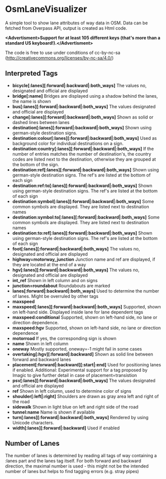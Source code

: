 OsmLaneVisualizer
=================
A simple tool to show lane attributes of way data in OSM. Data can be fetched from Overpass API, output is created as Html code.

**&lt;Advertisment&gt;Support for at least 105 different keys (that's more than a standard US keyboard!).&lt;/Advertisment&gt;**

The code is free to use under conditions of cc-by-nc-sa (http://creativecommons.org/licenses/by-nc-sa/4.0/)


Interpreted Tags
--------------
*  **bicycle[:lanes][:forward|:backward|:both_ways]** The values no, designated and official are displayed
*  **bridge[:name]** Bridges are displayed using a shadow behind the lanes, the name is shown
*  **bus[:lanes][:forward|:backward|:both_ways]** The values designated and official are displayed
*  **change[:lanes][:forward|:backward|:both_ways]** Shown as solid or dashed lines between lanes
*  **destination[:lanes][:forward|:backward|:both_ways]** Shown using german-style destination signs.
*  **destination:colour[:lanes][:forward|:backward|:both_ways]** Used as background color for individual destinations on a sign.
*  **destination:country[:lanes][:forward|:backward|:both_ways]** If the number of entries matches the number of destination's, the country codes are listed next to the destination, otherwise they are grouped at the bottom of the sign.
*  **destination:ref[:lanes][:forward|:backward|:both_ways]** Shown using german-style destination signs. The ref's are listed at the bottom of each sign
*  **destination:ref:to[:lanes][:forward|:backward|:both_ways]** Shown using german-style destination signs. The ref's are listed at the bottom of each sign
*  **destination:symbol[:lanes][:forward|:backward|:both_ways]** Some common symbols are displayed. They are listed next to destination names
*  **destination:symbol:to[:lanes][:forward|:backward|:both_ways]** Some common symbols are displayed. They are listed next to destination names
*  **destination:to:ref[:lanes][:forward|:backward|:both_ways]** Shown using german-style destination signs. The ref's are listed at the bottom of each sign
*  **foot[:lanes][:forward|:backward|:both_ways]** The values no, designated and official are displayed
*  **highway=motorway_junction** Junction name and ref are displayed, if they are located at the end of a way
*  **hgv[:lanes][:forward|:backward|:both_ways]** The values no, designated and official are displayed
*  **int_ref** Shown in left column and on signs
*  **junction=roundabout** Roundabouts are marked
*  **lanes[:forward|:backward|:both_ways]**  Used to determine the number of lanes. Might be overruled by other tags
*  **maxspeed**  
 * **maxspeed[:lanes][:forward|:backward|:both_ways]**  Supported, shown on left-hand side. Displayed inside lane for lane dependent tags
 * **maxspeed:conditional**   Supported, shown on left-hand side, no lane or direction dependence.
 * **maxspeed:hgv**   Supported, shown on left-hand side, no lane or direction dependence
*  **motorroad** If yes, the corresponding sign is shown
*  **name** Shown in left column
*  **oneway**  Mostly supported, oneway=-1 might fail in some cases
*  **overtaking[:hgv][:forward|:backward]** Shown as solid line between forward and backward lanes
*  **placement[:forward|:backward][:start|:end]** Used for positioning lanes if enabled. Additional: Experimental support for a tag proposed by Imagic to give further detail in case of placement=transistion
*  **psv[:lanes][:forward|:backward|:both_ways]** The values designated and official are displayed
*  **ref** Shown in left column, used to determine color of signs
*  **shoulder[:left|:right]** Shoulders are drawn as gray area left and right of the road
*  **sidewalk** Shown in light blue on left and right side of the road
*  **tunnel:name** Name is shown if available
*  **turn[:lanes][:forward|:backward|:both_ways]** Rendered by using Unicode characters. 
*  **width[:lanes][:forward|:backward]** Used if enabled


Number of Lanes
---------------
The number of lanes is determined by reading all tags of way containing a :lanes part and the lanes tag itself.
For both forward and backward direction, the maximal number is used - this might not be the intended number of lanes
but helps to find tagging errors (e.g. stray pipes)
